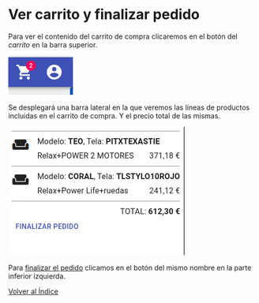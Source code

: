 # Ver carrito y finalizar pedido

Para ver el contenido del carrito de compra clicaremos en el botón del *carrito* en la barra superior.

![Botón checkout](./img/botoncheckout.png)

Se desplegará una barra lateral en la que veremos las líneas de productos incluidas en el carrito de compra. Y el precio total de las mismas.

![carrito](./img/carrito.png)

Para [finalizar el pedido](../checkout/index.md) clicamos en el botón del mismo nombre en la parte inferior izquierda.

[Volver al Índice](./index.md)